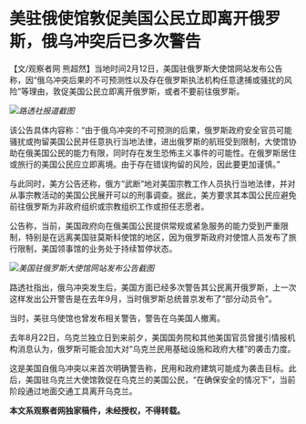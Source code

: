 # 美驻俄使馆敦促美国公民立即离开俄罗斯，俄乌冲突后已多次警告

【文/观察者网
熊超然】当地时间2月12日，美国驻俄罗斯大使馆网站发布公告称，因“俄乌冲突后果的不可预测性以及存在俄罗斯执法机构任意逮捕或骚扰的风险”等理由，敦促美国公民立即离开俄罗斯，或者不要前往俄罗斯。

![](https://inews.gtimg.com/newsapp_bt/0/15662725669/1000)_路透社报道截图_

该公告具体内容称：“由于俄乌冲突的不可预测的后果，俄罗斯政府安全官员可能骚扰或拘留美国公民并任意执行当地法律，进出俄罗斯的航班受到限制，大使馆协助在俄美国公民的能力有限，同时存在发生恐怖主义事件的可能性。在俄罗斯居住或旅行的美国公民应立即离境。由于存在错误拘留的风险，因此要更加谨慎。”

与此同时，美方公告还称，俄方“武断”地对美国宗教工作人员执行当地法律，并对从事宗教活动的美国公民展开可以的刑事调查。据此，美方要求其本国公民应避免前往俄罗斯为非政府组织或宗教组织工作或担任志愿者。

公告称，当前，美国政府向在俄美国公民提供常规或紧急服务的能力受到严重限制，特别是在远离美国驻莫斯科使馆的地区，因为俄罗斯政府对使馆人员发布了旅行限制，美国领事馆的业务处于持续暂停状态。

![](https://inews.gtimg.com/newsapp_bt/0/15662725678/1000)_美国驻俄罗斯大使馆网站发布公告截图_

路透社指出，俄乌冲突发生后，美国方面已经多次警告其公民离开俄罗斯，上一次这样发出公开警告是在去年9月，当时俄罗斯总统普京发布了“部分动员令”。

当时，美驻乌使馆也曾发布相关警告，警告在乌美国人撤离。

去年8月22日，乌克兰独立日到来前夕，美国国务院和其他美国官员曾援引情报机构消息认为，俄罗斯可能会加大对“乌克兰民用基础设施和政府大楼”的袭击力度。

这是美国自俄乌冲突以来首次明确警告称，民用和政府建筑可能成为袭击目标。此后，美国驻乌克兰大使馆敦促在乌克兰的美国公民，“在确保安全的情况下”，当前阶段通过地面交通工具离开乌克兰。

**本文系观察者网独家稿件，未经授权，不得转载。**

